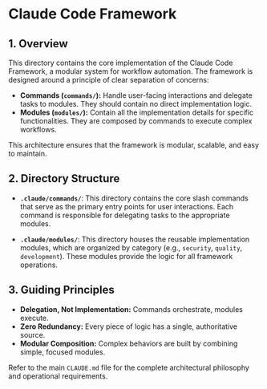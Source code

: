 # Claude Code Framework

## 1. Overview

This directory contains the core implementation of the Claude Code Framework, a modular system for workflow automation. The framework is designed around a principle of clear separation of concerns:

- **Commands (`commands/`):** Handle user-facing interactions and delegate tasks to modules. They should contain no direct implementation logic.
- **Modules (`modules/`):** Contain all the implementation details for specific functionalities. They are composed by commands to execute complex workflows.

This architecture ensures that the framework is modular, scalable, and easy to maintain.

## 2. Directory Structure

- **`.claude/commands/`**: This directory contains the core slash commands that serve as the primary entry points for user interactions. Each command is responsible for delegating tasks to the appropriate modules.

- **`.claude/modules/`**: This directory houses the reusable implementation modules, which are organized by category (e.g., `security`, `quality`, `development`). These modules provide the logic for all framework operations.

## 3. Guiding Principles

- **Delegation, Not Implementation:** Commands orchestrate, modules execute.
- **Zero Redundancy:** Every piece of logic has a single, authoritative source.
- **Modular Composition:** Complex behaviors are built by combining simple, focused modules.

Refer to the main `CLAUDE.md` file for the complete architectural philosophy and operational requirements. 